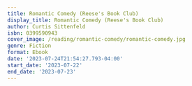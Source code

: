 ```yaml
---
title: Romantic Comedy (Reese's Book Club)
display_title: Romantic Comedy (Reese's Book Club)
author: Curtis Sittenfeld
isbn: 0399590943
cover_image: /reading/romantic-comedy/romantic-comedy.jpg
genre: Fiction
format: Ebook
date: '2023-07-24T21:54:27.793-04:00'
start_date: '2023-07-22'
end_date: '2023-07-23'
---
```



